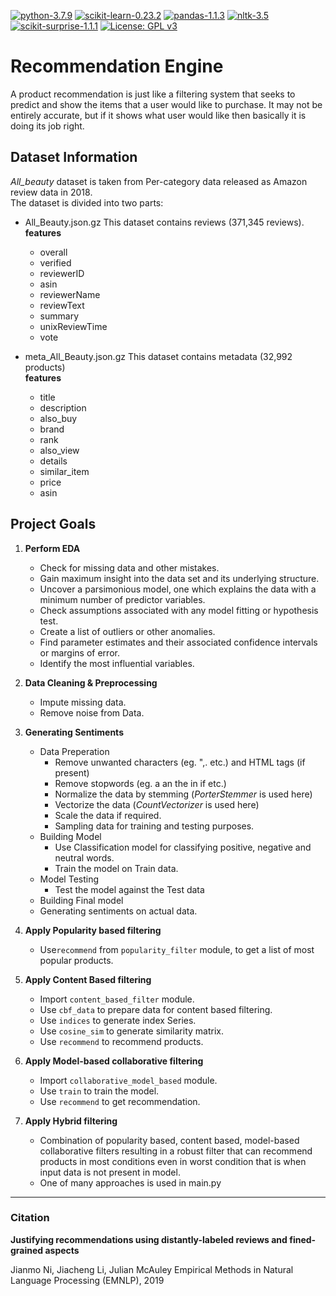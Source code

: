 [![python-3.7.9](https://img.shields.io/badge/python-3.7.9-blue)](https://www.python.org/downloads/release/python-379/)
[![scikit-learn-0.23.2](https://img.shields.io/badge/scikit--learn-0.23.2-blue)](https://pypi.org/project/scikit-learn/0.23.2/)
[![pandas-1.1.3](https://img.shields.io/badge/pandas-1.1.3-blue)](https://pypi.org/project/pandas/1.1.3/)
[![nltk-3.5](https://img.shields.io/badge/nltk-3.5-blue)](https://pypi.org/project/nltk/3.5/)
[![scikit-surprise-1.1.1](https://img.shields.io/badge/scikit--surprise-1.1.1-blue)](https://pypi.org/project/scikit-surprise/1.1.1/)
[![License: GPL v3](https://img.shields.io/badge/License-GPL%20v3-yellowgreen)](https://www.gnu.org/licenses/gpl-3.0)

# Recommendation Engine
A product recommendation is just like a filtering system that seeks to predict and show the items that a user would like to purchase. It may not be entirely accurate, but if it shows what user would like then basically it is doing its job right.
## Dataset Information
*All_beauty* dataset is taken from Per-category data released as Amazon review data in 2018.<br>
The dataset is divided into two parts:

* All_Beauty.json.gz 
  This dataset contains reviews (371,345 reviews).<br>
  **features**<br>
  - overall
  - verified
  - reviewerID
  - asin
  - reviewerName 	
  - reviewText 	
  - summary 	
  - unixReviewTime 	
  - vote
  
* meta_All_Beauty.json.gz
  This dataset contains  metadata (32,992 products)<br>
  **features**<br>
  - title
  - description
  - also_buy
  - brand
  - rank
  - also_view
  - details
  - similar_item
  - price
  - asin

## Project Goals
1.  **Perform EDA**
	*	Check for missing data and other mistakes.
	*	Gain maximum insight into the data set and its underlying structure.
	*	Uncover a parsimonious model, one which explains the data with a minimum number of predictor variables.
	*	Check assumptions associated with any model fitting or hypothesis test.
	*	Create a list of outliers or other anomalies.
	*	Find parameter estimates and their associated confidence intervals or margins of error.
	*	Identify the most influential variables.
	
2.  **Data Cleaning & Preprocessing**
	*	Impute missing data.
	*	Remove noise from Data.
	
3.  **Generating Sentiments**
	*	Data Preperation
		-	Remove unwanted characters (eg. ",.[]() etc.) and HTML tags (if present)
		-	Remove stopwords (eg. a an the in if etc.)
		-	Normalize the data by stemming (*PorterStemmer* is used here)
		-	Vectorize the data (*CountVectorizer* is used here)
		-	Scale the data if required.
		-	Sampling data for training and testing purposes.
	*	Building Model
		-	Use Classification model for classifying positive, negative and neutral words.
		-	Train the model on Train data.
	* 	Model Testing
		-	Test the model against the Test data
	*	Building Final model
	*	Generating sentiments on actual data.

4.  **Apply Popularity based filtering**
	*	Use`recommend` from  `popularity_filter` module, to get a list of most popular products.
5.  **Apply Content Based filtering**
	*	Import `content_based_filter` module.
	*	Use `cbf_data` to prepare data for content based filtering.
	*	Use `indices` to generate index Series.
	*	Use `cosine_sim` to generate similarity matrix.
	*	Use `recommend` to recommend products.
6.  **Apply Model-based collaborative filtering**
	*	Import `collaborative_model_based` module.
	*	Use `train` to train the model.
	*	Use `recommend` to get recommendation.
	
7.  **Apply Hybrid filtering**
	*	Combination of popularity based, content based, model-based collaborative filters resulting in a robust filter that can recommend products in most conditions even in worst condition  that is when input data is not present in model.
	*	One of many approaches is used in main.py
	
---
### Citation
**Justifying recommendations using distantly-labeled reviews and fined-grained aspects**

Jianmo Ni, Jiacheng Li, Julian McAuley
Empirical Methods in Natural Language Processing (EMNLP), 2019
